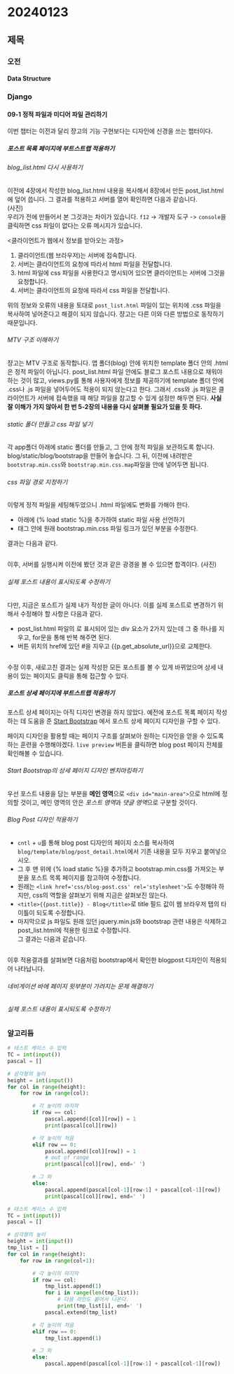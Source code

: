 # 20240123
## 제목
### 오전
#### Data Structure


### Django
#### 09-1 정적 파일과 미디어 파일 관리하기
이번 챕터는 이전과 달리 쟝고의 기능 구현보다는 디자인에 신경을 쓰는 챕터이다.

##### 포스트 목록 페이지에 부트스트랩 적용하기

###### blog_list.html 다시 사용하기
이전에 4장에서 작성한 blog_list.html 내용을 복사해서 8장에서 만든 post_list.html에 덮어 씁니다. 그 결과를 적용하고 서버를 열어 확인하면 다음과 같습니다.  
(사진)  
우리가 전에 만들어서 본 그것과는 차이가 있습니다. `f12` -> 개발자 도구 -> `console`을 클릭하면 css 파일이 없다는 오류 메시지가 있습니다.  

<클라이언트가 웹에서 정보를 받아오는 과정>
1. 클라이언트(웹 브라우저)는 서버에 접속합니다.
2. 서버는 클라이언트의 요청에 따라서 html 파일을 전달합니다.
3. html 파일에 css 파일을 사용한다고 명시되어 있으면 클라이언트는 서버에 그것을 요청합니다.
4. 서버는 클라이언트의 요청에 따라서 css 파일을 전달합니다.

위의 정보와 오류의 내용을 토대로 `post_list.html` 파일이 있는 위치에 .css 파일을 복사하여 넣어준다고 해결이 되지 않습니다. 쟝고는 다른 이와 다른 방법으로 동작하기 때문입니다.

###### MTV 구조 이해하기
쟝고는 MTV 구조로 동작합니다. 앱 폴더(blog) 안에 위치한 template 폴더 안의 .html은 정적 파일이 아닙니다. post_list.html 파일 안에도 블로그 포스트 내용으로 채워야 하는 것이 많고, views.py를 통해 사용자에게 정보를 제공하기에 template 폴더 안에 .css나 .js 파일을 넣어두어도 적용이 되지 않는다고 한다. 그래서 .css와 .js 파일은 클라이언트가 서버에 접속했을 때 해당 파일을 참고할 수 있게 설정만 해두면 된다.
**사실 잘 이해가 가지 않아서 한 번 5-2장의 내용을 다시 살펴볼 필요가 있을 듯 하다.**

###### static 폴더 만들고 css 파일 넣기
각 app폴더 아래에 static 폴더를 만들고, 그 안에 정적 파일을 보관하도록 합니다. blog/static/blog/bootstrap을 만들어 놓습니다. 그 뒤, 이전에 내려받은 `bootstrap.min.css`와 `bootstrap.min.css.map`파일을 안에 넣어두면 됩니다.

###### css 파일 경로 지정하기
이렇게 정적 파일을 세팅해두었으니 .html 파일에도 변화를 가해야 한다.  
- <!DOCTYPE html> 아래에 {% load static %}을 추가하여 static 파일 사용 선언하기
- <head> 태그 안에 원래 bootstrap.min.css 파일 링크가 있던 부분을 수정한다.
결과는 다음과 같다.
```html

``` 
이후, 서버를 실행시켜 이전에 봤던 것과 같은 광경을 볼 수 있으면 합격이다.
(사진)
###### 실제 포스트 내용이 표시되도록 수정하기
다만, 지금은 포스트가 실제 내가 작성한 글이 아니다. 이를 실제 포스트로 변경하기 위해서 수정해야 할 사항은 다음과 같다.
- post_list.html 파일의 <!--Blog Post-->로 표시되어 있는 div 요소가 2가지 있는데 그 중 하나를 지우고, for문을 통해 반복 해주면 된다.
- <Read More> 버튼 위치의 href에 있던 #을 지우고 {{p.get_absolute_url}}으로 교체한다.
``` html

```

수정 이후, 새로고친 결과는 실제 작성한 모든 포스트를 볼 수 있게 바뀌었으며 상세 내용이 있는 페이지도 클릭을 통해 접근할 수 있다.

##### 포스트 상세 페이지에 부트스트랩 적용하기
포스트 상세 페이지는 아직 디자인 변경을 하지 않았다. 예전에 포스트 목록 페이지 작성하는 데 도움을 준 [Start Bootstrap](startbootstrap.com) 에서 포스트 상세 페이지 디자인을 구할 수 있다.

페이지 디자인을 활용할 때는 페이지 구조를 살펴보아 원하는 디자인을 얻을 수 있도록 하는 훈련을 수행해야겠다. `live preview` 버튼을 클릭하면 blog post 페이지 전체를 확인해볼 수 있습니다.

###### Start Bootstrap의 상세 페이지 디자인 벤치마킹하기
우선 포스트 내용을 담는 부분을 **메인 영역**으로 `<div id="main-area">`으로 html에 정의할 것이고, 메인 영역의 안은 *포스트 영역*과 *댓글 영역*으로 구분할 것이다.

###### Blog Post 디자인 적용하기
- `cntl` + `u`를 통해 blog post 디자인의 페이지 소스를 복사하여 `blog/template/blog/post_detail.html`에서 기존 내용을 모두 지우고 붙여넣으시오.
- 그 후 맨 위에 {% load static %}을 추가하고 bootstrap.min.css를 가져오는 부분을 포스트 목록 페이지를 참고하여 수정합니다.
- 원래는 `<link href='css/blog-post.css' rel='stylesheet'>`도 수정해야 하지만, css의 역할을 살펴보기 위해 지금은 살펴보진 않는다.
- `<title>{{post.title}} - Blog</title>`로 title 필드 값이 웹 브라우저 탭의 타이틀이 되도록 수정합니다.
- 마지막으로 js 파일도 원래 있던 jquery.min.js와 bootstrap 관련 내용은 삭제하고 post_list.html에 적용한 링크로 수정합니다.  
그 결과는 다음과 같습니다.
``` html

```
이후 적용결과를 살펴보면 다음처럼 bootstrap에서 확인한 blogpost 디자인이 적용되어 나타납니다.

###### 네비게이션 바에 페이지 윗부분이 가려지는 문제 해결하기

###### 실제 포스트 내용이 표시되도록 수정하기

### 알고리듬

```python
# 테스트 케이스 수 입력
TC = int(input())
pascal = []

# 삼각형의 높이
height = int(input())
for col in range(height):
    for row in range(col):

        # 각 높이의 마지막
        if row == col:
            pascal.append([col][row]) = 1
            print(pascal[col][row])

        # 각 높이의 처음
        elif row == 0:
            pascal.append([col][row]) = 1
            # out of range
            print(pascal[col][row], end=' ')

        # 그 외
        else:
            pascal.append(pascal[col-1][row-1] + pascal[col-1][row])
            print(pascal[col][row], end=' ')

```

```python
# 테스트 케이스 수 입력
TC = int(input())
pascal = []

# 삼각형의 높이
height = int(input())
tmp_list = []
for col in range(height):
    for row in range(col+1):

        # 각 높이의 마지막
        if row == col:
            tmp_list.append(1)
            for i in range(len(tmp_list)):
                # 다음 라인도 붙어서 나온다.
                print(tmp_list[i], end=' ')
            pascal.extend(tmp_list)

        # 각 높이의 처음
        elif row == 0:
            tmp_list.append(1)

        # 그 외
        else:
            pascal.append(pascal[col-1][row-1] + pascal[col-1][row])

```






